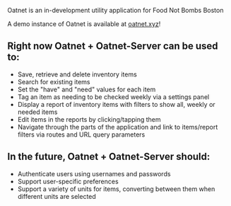 Oatnet is an in-development utility application for Food Not Bombs Boston

A demo instance of Oatnet is available at [oatnet.xyz](https://oatnet.xyz/)!

## Right now Oatnet + Oatnet-Server can be used to:

* Save, retrieve and delete inventory items
* Search for existing items
* Set the "have" and "need" values for each item  
* Tag an item as needing to be checked weekly via a settings panel
* Display a report of inventory items with filters to show all, weekly or needed items
* Edit items in the reports by clicking/tapping them
* Navigate through the parts of the application and link to items/report filters via routes and URL query parameters

## In the future, Oatnet + Oatnet-Server should:

* Authenticate users using usernames and passwords
* Support user-specific preferences
* Support a variety of units for items, converting between them when different units are selected
